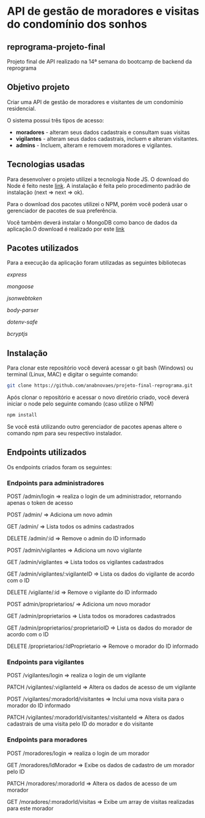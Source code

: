 # API de gestão de moradores e visitas do condomínio dos sonhos

## reprograma-projeto-final
Projeto final de API realizado na 14ª semana do bootcamp de backend da reprograma

## Objetivo projeto

Criar uma API de gestão de moradores e visitantes de um condomínio residencial.

O sistema possui três tipos de acesso: 
- **moradores** - alteram seus dados cadastrais e consultam suas visitas
- **vigilantes** - alteram seus dados cadastrais, incluem e alteram visitantes.
- **admins** - Incluem, alteram e removem moradores e vigilantes.


## Tecnologias usadas

Para desenvolver o projeto utilizei a tecnologia Node JS. O download do Node é feito neste [link](https://nodejs.org/en/). A instalação é feita pelo procedimento padrão de instalação (next => next => ok).

 Para o download dos pacotes utilizei o NPM, porém você poderá usar o gerenciador de pacotes de sua preferência.

 Você também deverá instalar o MongoDB como banco de dados da aplicação.O download é realizado por este [link](https://www.mongodb.com/download-center)



## Pacotes utilizados

Para a execução da aplicação foram utilizadas as seguintes bibliotecas

*express*

*mongoose*

*jsonwebtoken*

*body-parser*

*dotenv-safe*

*bcryptjs*


## Instalação
 
 Para clonar este repositório você deverá acessar o git bash (Windows) ou terminal (Linux, MAC) e digitar o seguinte comando:

```sh
git clone https://github.com/anabnovaes/projeto-final-reprograma.git  

```

Após clonar o repositório e acessar o novo diretório criado, você deverá iniciar o node pelo seguinte comando (caso utilize o NPM)

```sh
npm install 

```

Se você está utilizando outro gerenciador de pacotes apenas altere o comando npm para seu respectivo instalador.

## Endpoints utilizados

Os endpoints criados foram os seguintes:

### Endpoints para administradores

POST /admin/login => realiza o login de um administrador, retornando apenas o token de acesso


POST /admin/ => Adiciona um novo admin


GET /admin/ => Lista todos os admins cadastrados


DELETE /admin/:id => Remove o admin do ID informado


POST /admin/vigilantes => Adiciona um novo vigilante


GET /admin/vigilantes => Lista todos os vigilantes cadastrados


GET /admin/vigilantes/:vigilanteID => Lista os dados do vigilante de acordo com o ID 


DELETE /vigilante/:id => Remove o vigilante do ID informado


POST admin/proprietarios/ => Adiciona um novo morador


GET /admin/proprietarios => Lista todos os moradores cadastrados


GET /admin/proprietarios/:proprietarioID => Lista os dados do morador de acordo com o ID 


DELETE /proprietarios/:IdProprietario => Remove o morador do ID informado




### Endpoints para vigilantes

POST /vigilantes/login => realiza o login de um vigilante


PATCH /vigilantes/:vigilanteId => Altera os dados de acesso de um vigilante


POST /vigilantes/:moradorId/visitantes => Inclui uma nova visita para o morador do ID informado


PATCH /vigilantes/:moradorId/visitantes/:visitanteId => Altera os dados cadastrais de uma visita pelo ID do morador e do visitante

### Endpoints para moradores

POST /moradores/login => realiza o login de um morador


GET /moradores/IdMorador => Exibe os dados de cadastro de um morador pelo ID


PATCH /moradores/:moradorId => Altera os dados de acesso de um morador


GET /moradores/:moradorId/visitas => Exibe um array de visitas realizadas para este morador

